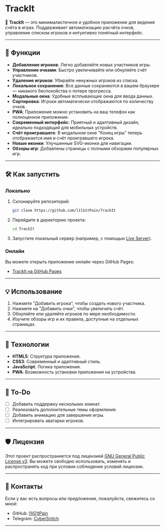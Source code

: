 # **TrackIt**

🎯 **TrackIt** — это минималистичное и удобное приложение для ведения счёта в играх. Поддерживает автоматизацию расчёта очков, управление списком игроков и интуитивно понятный интерфейс.

---

## 🚀 **Функции**
- **Добавление игроков**: Легко добавляйте новых участников игры.
- **Управление очками**: Быстро увеличивайте или обнуляйте счёт участников.
- **Удаление игроков**: Убирайте ненужных игроков из списка.
- **Локальное сохранение**: Все данные сохраняются в вашем браузере — никакого беспокойства о потере прогресса.
- **Модальные окна**: Удобные всплывающие окна для ввода данных.
- **Сортировка**: Игроки автоматически отображаются по количеству очков.
- **PWA**: Приложение можно установить на ваш телефон как полноценное приложение.
- **Современный интерфейс**: Приятный и адаптивный дизайн, идеально подходящий для мобильных устройств.
- **Счёт проигравшего**: В модальном окне "Конец игры" теперь отображается имя и счёт проигравшего игрока.
- **Новые иконки**: Улучшенные SVG-иконки для навигации.
- **Обзоры игр**: Добавлены страницы с полными обзорами популярных игр.

---

## 🛠 **Как запустить**

### **Локально**
1. Склонируйте репозиторий:
   ```bash
   git clone https://github.com/l1lG1tPain/TrackIt
   ```
2. Перейдите в директорию проекта:
   ```bash
   cd TrackIt
   ```
3. Запустите локальный сервер (например, с помощью [Live Server](https://marketplace.visualstudio.com/items?itemName=ritwickdey.LiveServer)).

### **Онлайн**
Вы можете открыть приложение онлайн через GitHub Pages:
- [TrackIt на GitHub Pages](https://github.com/l1lG1tPain/TrackIt)

---

## 💡 **Использование**
1. Нажмите "Добавить игрока", чтобы создать нового участника.
2. Нажмите на "Добавить очки", чтобы увеличить счёт.
3. Обнуляйте или удаляйте игроков по мере необходимости.
4. Изучите обзоры игр и их правила, доступные на отдельных страницах.

---

## 🧩 **Технологии**
- **HTML5**: Структура приложения.
- **CSS3**: Современный и адаптивный стиль.
- **JavaScript**: Логика приложения.
- **PWA**: Возможность установки приложения на устройства.

---

## 📝 **To-Do**
- [ ] Добавить поддержку нескольких комнат.
- [ ] Реализовать дополнительные темы оформления.
- [ ] Добавить анимацию для завершения игры.
- [ ] Интегрировать аватарки игроков.

---

## 🛡 Лицензия
Этот проект распространяется под лицензией [GNU General Public License v3](https://www.gnu.org/licenses/gpl-3.0.html). 
Вы можете свободно использовать, изменять и распространять код при условии соблюдения условий лицензии.

---

## 🤝 **Контакты**
Если у вас есть вопросы или предложения, пожалуйста, свяжитесь со мной:
- GitHub: [l1lG1tPain](https://github.com/l1lG1tPain)
- Telegram: [CyberSnitch](https://t.me/cybersnitch)

---
